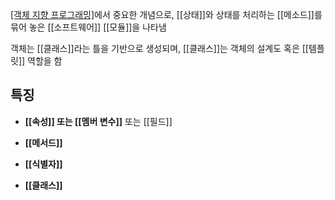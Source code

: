 [[객체 지향 프로그래밍]]([[OOP]])에서 중요한 개념으로, [[상태]]와 상태를 처리하는 [[메소드]]를 묶어 놓은 [[소프트웨어]] [[모듈]]을 나타냄

객체는 [[클래스]]라는 틀을 기반으로 생성되며, [[클래스]]는 객체의 설계도 혹은 [[템플릿]] 역할을 함


## 특징

- **[[속성]] 또는 [[멤버 변수]]** 또는 [[필드]]
    
- **[[메서드]]**
    
- **[[식별자]]**
    
- **[[클래스]]**

